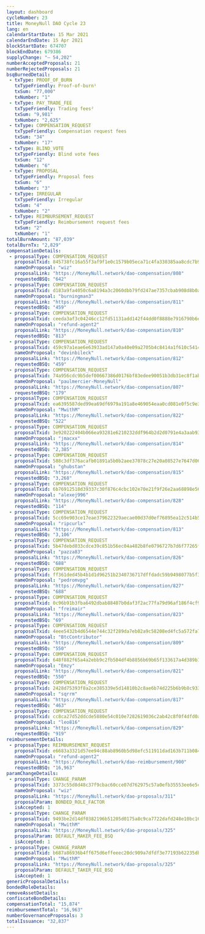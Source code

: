 ```yaml
---
layout: dashboard
cycleNumber: 23
title: MoneyNull DAO Cycle 23
lang: en
calendarStartDate: 15 Mar 2021
calendarEndDate: 15 Apr 2021
blockStartDate: 674707
blockEndDate: 679386
supplyChange: "— 54,202"
numberAcceptedProposals: 21
numberRejectedProposals: 21
bsqBurnedDetail:
 - txType: PROOF_OF_BURN
   txTypeFriendly: Proof-of-burn¹
   txSum: "77,000"
   txNumber: "1"
 - txType: PAY_TRADE_FEE
   txTypeFriendly: Trading fees²
   txSum: "9,981"
   txNumber: "2,625"
 - txType: COMPENSATION_REQUEST
   txTypeFriendly: Compensation request fees
   txSum: "34"
   txNumber: "17"
 - txType: BLIND_VOTE
   txTypeFriendly: Blind vote fees
   txSum: "12"
   txNumber: "6"
 - txType: PROPOSAL
   txTypeFriendly: Proposal fees
   txSum: "6"
   txNumber: "3"
 - txType: IRREGULAR
   txTypeFriendly: Irregular
   txSum: "4"
   txNumber: "2"
 - txType: REIMBURSEMENT_REQUEST
   txTypeFriendly: Reimbursement request fees
   txSum: "2"
   txNumber: "1"
totalBurnAmount: "87,039"
totalBurnTx: "2,829"
compensationDetails: 
 - proposalType: COMPENSATION_REQUEST
   proposalTxid: 845738fc16a55f3af9f1e0c1579b05eca71c4fa330385aa8cdc7b9d42cedfcb3
   nameOnProposal: "wiz"
   proposalLink: "https://MoneyNull.network/dao-compensation/808"
   requestedBSQ: "642"
 - proposalType: COMPENSATION_REQUEST
   proposalTxid: d183a9fa4050c6a8194a3c2060dbb79fd247ae7357cbab908d8b0a557848fcec
   nameOnProposal: "burningman3"
   proposalLink: "https://MoneyNull.network/dao-compensation/811"
   requestedBSQ: "459"
 - proposalType: COMPENSATION_REQUEST
   proposalTxid: ceeda3af3c04246cc12fd51131add142f44dd0f8888e7916790b6e80ae865b49
   nameOnProposal: "refund-agent2"
   proposalLink: "https://MoneyNull.network/dao-compensation/810"
   requestedBSQ: "813"
 - proposalType: COMPENSATION_REQUEST
   proposalTxid: 459c97a1eae6e63933ad147a0a40e09a2705b4c8414a1f610c54146984f092e4
   nameOnProposal: "devinbileck"
   proposalLink: "https://MoneyNull.network/dao-compensation/812"
   requestedBSQ: "459"
 - proposalType: COMPENSATION_REQUEST
   proposalTxid: 74a956cdc9b5def00667386d0176bf83edee90051b3db31ec8f1ab8538f5f7b3
   nameOnProposal: "paulmercier-MoneyNull"
   proposalLink: "https://MoneyNull.network/dao-compensation/807"
   requestedBSQ: "179"
 - proposalType: COMPENSATION_REQUEST
   proposalTxid: ea6395587ded99ea69df6979a191a8e469054eaa0cd081e0f5c9e3132d17deb5
   nameOnProposal: "MwithM"
   proposalLink: "https://MoneyNull.network/dao-compensation/822"
   requestedBSQ: "522"
 - proposalType: COMPENSATION_REQUEST
   proposalTxid: 3e920222404b066ea93281e6210232ddf964b2d2d0791e4a3aab93417f0dd476
   nameOnProposal: "jmacxx"
   proposalLink: "https://MoneyNull.network/dao-compensation/814"
   requestedBSQ: "2,385"
 - proposalType: COMPENSATION_REQUEST
   proposalTxid: 588c3df376acafb01891a5b0b2aee37078c27e20a08527e7647d060a49062b61
   nameOnProposal: "ghubstan"
   proposalLink: "https://MoneyNull.network/dao-compensation/815"
   requestedBSQ: "3,268"
 - proposalType: COMPENSATION_REQUEST
   proposalTxid: 6b76912518d39337c30f876c4cbc102e70e21f9f26e2aa68898e56c0361e08ad
   nameOnProposal: "alexej996"
   proposalLink: "https://MoneyNull.network/dao-compensation/828"
   requestedBSQ: "114"
 - proposalType: COMPENSATION_REQUEST
   proposalTxid: 5cc69e903ce17eae379622329aecae00d37d0ef76895ea12c514b57fd9144bb5
   nameOnProposal: "ripcurlx"
   proposalLink: "https://MoneyNull.network/dao-compensation/813"
   requestedBSQ: "3,106"
 - proposalType: COMPENSATION_REQUEST
   proposalTxid: 5b47debd033cdce39c851b56ec04a482b8fe0796727b7d6f77265f817a0c2769
   nameOnProposal: "pazza83"
   proposalLink: "https://MoneyNull.network/dao-compensation/826"
   requestedBSQ: "688"
 - proposalType: COMPENSATION_REQUEST
   proposalTxid: ff361ded45b4b1d1d96251b2340736717dffdadc59b9498077b5f3df7dc6d591
   nameOnProposal: "pedromvpg"
   proposalLink: "https://MoneyNull.network/dao-compensation/827"
   requestedBSQ: "688"
 - proposalType: COMPENSATION_REQUEST
   proposalTxid: 0c96b91b3fba6492dbab88407b0daf3f2ac77fa79d96af186f4cf97d533954ad
   nameOnProposal: "freimair"
   proposalLink: "https://MoneyNull.network/dao-compensation/823"
   requestedBSQ: "69"
 - proposalType: COMPENSATION_REQUEST
   proposalTxid: 4eee5432b4d6544e744c32f289da7eb02a9c58208ed4fc5a572fa76a375470ab
   nameOnProposal: "BtcContributor"
   proposalLink: "https://MoneyNull.network/dao-compensation/809"
   requestedBSQ: "550"
 - proposalType: COMPENSATION_REQUEST
   proposalTxid: 648f882f65a4a2ebb9c2fb504df4b8856b69b65f133617a4d389b1d3199b153b
   nameOnProposal: "Emzy"
   proposalLink: "https://MoneyNull.network/dao-compensation/821"
   requestedBSQ: "550"
 - proposalType: COMPENSATION_REQUEST
   proposalTxid: 2428d75393f8a2ce385339e5d14810b2c8ae6b74d225b6b9b8c9331a9dad41ab
   nameOnProposal: "sqrrm"
   proposalLink: "https://MoneyNull.network/dao-compensation/817"
   requestedBSQ: "463"
 - proposalType: COMPENSATION_REQUEST
   proposalTxid: cc8ca27d52ddcde5880e54c010e7282619036c2ab42c8f0f4dfd0a4cea05946d
   nameOnProposal: "leo816"
   proposalLink: "https://MoneyNull.network/dao-compensation/829"
   requestedBSQ: "919"
reimbursementDetails: 
 - proposalType: REIMBURSEMENT_REQUEST
   proposalTxid: e6683a3321d57ee94c88ab8960b5d98efc511911dad163b711b084acf5d0c717
   nameOnProposal: "refund-agent2"
   proposalLink: "https://MoneyNull.network/dao-reimbursement/900"
   requestedBSQ: "16,963"
paramChangeDetails: 
 - proposalType: CHANGE_PARAM
   proposalTxid: 3373c55d8d48c37f9cbac60cce07d762975c57a0efb35553ee6e5c330ecbd1be
   nameOnProposal: "wiz"
   proposalLink: "https://MoneyNull.network/dao-proposals/311"
   proposalParam: BONDED_ROLE_FACTOR
   isAccepted: 1
 - proposalType: CHANGE_PARAM
   proposalTxid: 9493be2d14df0382196b51205d0175a8c9ca7722dafd248e10bc16739e51c15a
   nameOnProposal: "MwithM"
   proposalLink: "https://MoneyNull.network/dao-proposals/325"
   proposalParam: DEFAULT_MAKER_FEE_BSQ
   isAccepted: 1
 - proposalType: CHANGE_PARAM
   proposalTxid: b687a86936b4ff675d6effeeec20dc909a7dfdf3e77193b62235db6ca5be6768
   nameOnProposal: "MwithM"
   proposalLink: "https://MoneyNull.network/dao-proposals/325"
   proposalParam: DEFAULT_TAKER_FEE_BSQ
   isAccepted: 1
genericProposalDetails: 
bondedRoleDetails: 
removeAssetDetails: 
confiscateBondDetails: 
compensationTotal: "15,874"
reimbursementTotal: "16,963"
numberGovernanceProposals: 3
totalIssuance: "32,837"
---
```

